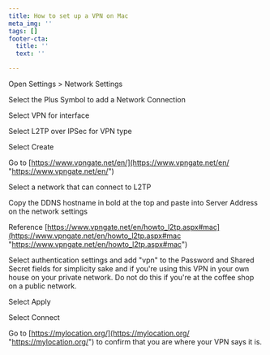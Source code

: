 ```yaml
---
title: How to set up a VPN on Mac
meta_img: ''
tags: []
footer-cta:
  title: ''
  text: ''

---
```

Open Settings > Network Settings

Select the Plus Symbol to add a Network Connection

Select VPN for interface

Select L2TP over IPSec for VPN type

Select Create

Go to [https://www.vpngate.net/en/](https://www.vpngate.net/en/ "https://www.vpngate.net/en/")

Select a network that can connect to L2TP

Copy the DDNS hostname in bold at the top and paste into Server Address on the network settings 

Reference [https://www.vpngate.net/en/howto_l2tp.aspx#mac](https://www.vpngate.net/en/howto_l2tp.aspx#mac "https://www.vpngate.net/en/howto_l2tp.aspx#mac")

Select authentication settings and add "vpn" to the Password and Shared Secret fields for simplicity sake and if you're using this VPN in your own house on your private network. Do not do this if you're at the coffee shop on a public network. 

Select Apply

Select Connect 

Go to [https://mylocation.org/](https://mylocation.org/ "https://mylocation.org/") to confirm that you are where your VPN says it is. 